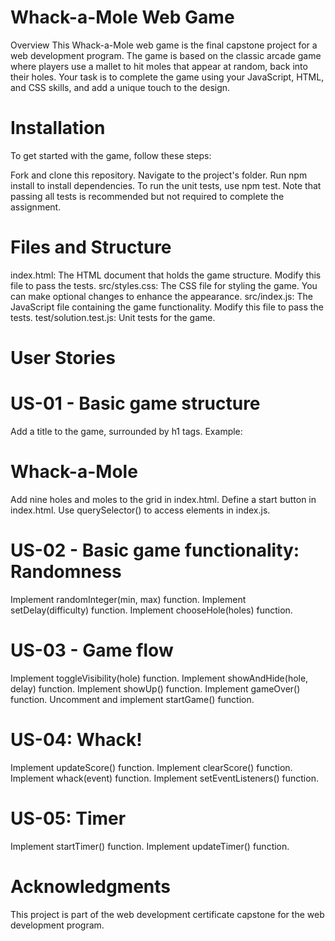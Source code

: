 # Whack-a-Mole Web Game
Overview
This Whack-a-Mole web game is the final capstone project for a web development program. The game is based on the classic arcade game where players use a mallet to hit moles that appear at random, back into their holes. Your task is to complete the game using your JavaScript, HTML, and CSS skills, and add a unique touch to the design.

# Installation
To get started with the game, follow these steps:

Fork and clone this repository.
Navigate to the project's folder.
Run npm install to install dependencies.
To run the unit tests, use npm test. Note that passing all tests is recommended but not required to complete the assignment.

# Files and Structure
index.html: The HTML document that holds the game structure. Modify this file to pass the tests.
src/styles.css: The CSS file for styling the game. You can make optional changes to enhance the appearance.
src/index.js: The JavaScript file containing the game functionality. Modify this file to pass the tests.
test/solution.test.js: Unit tests for the game.
# User Stories
# US-01 - Basic game structure
Add a title to the game, surrounded by h1 tags. Example: <h1 id="title"> Whack-a-Mole </h1>
Add nine holes and moles to the grid in index.html.
Define a start button in index.html.
Use querySelector() to access elements in index.js.
# US-02 - Basic game functionality: Randomness
Implement randomInteger(min, max) function.
Implement setDelay(difficulty) function.
Implement chooseHole(holes) function.
# US-03 - Game flow
Implement toggleVisibility(hole) function.
Implement showAndHide(hole, delay) function.
Implement showUp() function.
Implement gameOver() function.
Uncomment and implement startGame() function.
# US-04: Whack!
Implement updateScore() function.
Implement clearScore() function.
Implement whack(event) function.
Implement setEventListeners() function.
# US-05: Timer
Implement startTimer() function.
Implement updateTimer() function.

# Acknowledgments
This project is part of the web development certificate capstone for the web development program.

